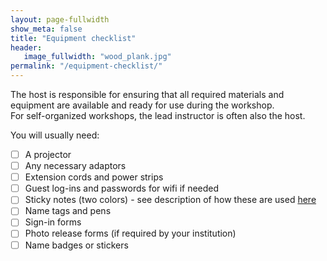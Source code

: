 ```yaml
---
layout: page-fullwidth
show_meta: false
title: "Equipment checklist"
header:
   image_fullwidth: "wood_plank.jpg"
permalink: "/equipment-checklist/"
---
```


The host is responsible for ensuring that all required materials and equipment are available and ready for use during the workshop.  
For self-organized workshops, the lead instructor is often also the host.

You will usually need:  

- [ ] A projector  
- [ ] Any necessary adaptors  
- [ ] Extension cords and power strips  
- [ ] Guest log-ins and passwords for wifi if needed  
- [ ] Sticky notes (two colors) - see description of how these are used [here](http://carpentries.github.io/instructor-training/22-practices/)  
- [ ] Name tags and pens
- [ ] Sign-in forms  
- [ ] Photo release forms (if required by your institution)  
- [ ] Name badges or stickers  
